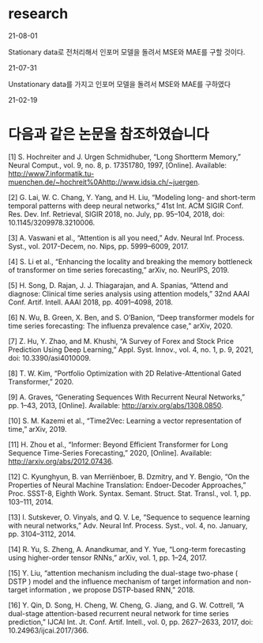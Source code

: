# research

21-08-01

Stationary data로 전처리해서 인포머 모델을 돌려서 MSE와 MAE를 구할 것이다. 

21-07-31 

Unstationary data를 가지고 인포머 모델을 돌려서 MSE와 MAE를 구하였다

21-02-19

# 다음과 같은 논문을 참조하였습니다

[1]	S. Hochreiter and J. Urgen Schmidhuber, “Long Shortterm Memory,” Neural Comput., vol. 9, no. 8, p. 17351780, 1997, [Online]. Available: http://www7.informatik.tu-muenchen.de/~hochreit%0Ahttp://www.idsia.ch/~juergen.

[2]	G. Lai, W. C. Chang, Y. Yang, and H. Liu, “Modeling long- and short-term temporal patterns with deep neural networks,” 41st Int. ACM SIGIR Conf. Res. Dev. Inf. Retrieval, SIGIR 2018, no. July, pp. 95–104, 2018, doi: 10.1145/3209978.3210006.

[3]	A. Vaswani et al., “Attention is all you need,” Adv. Neural Inf. Process. Syst., vol. 2017-Decem, no. Nips, pp. 5999–6009, 2017.

[4]	S. Li et al., “Enhancing the locality and breaking the memory bottleneck of transformer on time series forecasting,” arXiv, no. NeurIPS, 2019.

[5]	H. Song, D. Rajan, J. J. Thiagarajan, and A. Spanias, “Attend and diagnose: Clinical time series analysis using attention models,” 32nd AAAI Conf. Artif. Intell. AAAI 2018, pp. 4091–4098, 2018.

[6]	N. Wu, B. Green, X. Ben, and S. O’Banion, “Deep transformer models for time series forecasting: The influenza prevalence case,” arXiv, 2020.

[7]	Z. Hu, Y. Zhao, and M. Khushi, “A Survey of Forex and Stock Price Prediction Using Deep Learning,” Appl. Syst. Innov., vol. 4, no. 1, p. 9, 2021, doi: 10.3390/asi4010009.

[8]	T. W. Kim, “Portfolio Optimization with 2D Relative-Attentional Gated Transformer,” 2020.

[9]	A. Graves, “Generating Sequences With Recurrent Neural Networks,” pp. 1–43, 2013, [Online]. Available: http://arxiv.org/abs/1308.0850.

[10]	S. M. Kazemi et al., “Time2Vec: Learning a vector representation of time,” arXiv, 2019.

[11]	H. Zhou et al., “Informer: Beyond Efficient Transformer for Long Sequence Time-Series Forecasting,” 2020, [Online]. Available: http://arxiv.org/abs/2012.07436.

[12]	C. Kyunghyun, B. van Merriënboer, B. Dzmitry, and Y. Bengio, “On the Properties of Neural Machine Translation: Endoer-Decoder Approaches,” Proc. SSST-8, Eighth Work. Syntax. Semant. Struct. Stat. Transl., vol. 1, pp. 103–111, 2014.

[13]	I. Sutskever, O. Vinyals, and Q. V. Le, “Sequence to sequence learning with neural networks,” Adv. Neural Inf. Process. Syst., vol. 4, no. January, pp. 3104–3112, 2014.

[14]	R. Yu, S. Zheng, A. Anandkumar, and Y. Yue, “Long-term forecasting using higher-order tensor RNNs,” arXiv, vol. 1, pp. 1–24, 2017.

[15]	Y. Liu, “attention mechanism including the dual-stage two-phase ( DSTP ) model and the influence mechanism of target information and non-target information , we propose DSTP-based RNN,” 2018.

[16]	Y. Qin, D. Song, H. Cheng, W. Cheng, G. Jiang, and G. W. Cottrell, “A dual-stage attention-based recurrent neural network for time series prediction,” IJCAI Int. Jt. Conf. Artif. Intell., vol. 0, pp. 2627–2633, 2017, doi: 10.24963/ijcai.2017/366.


